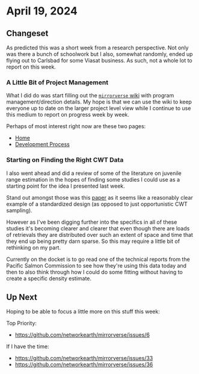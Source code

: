 # April 19, 2024

## Changeset

As predicted this was a short week from a research perspective. Not only was there a bunch of schoolwork but I also, somewhat randomly, ended up flying out to Carlsbad for some Viasat business. As such, not a whole lot to report on this week.

### A Little Bit of Project Management

What I did do was start filling out the [`mirrorverse` wiki](https://github.com/networkearth/mirrorverse/wiki) with program management/direction details. My hope is that we can use the wiki to keep everyone up to date on the larger project level view while I continue to use this medium to report on progress week by week. 

Perhaps of most interest right now are these two pages:

- [Home](https://github.com/networkearth/mirrorverse/wiki)
- [Development Process](https://github.com/networkearth/mirrorverse/wiki/The-Development-Process)

### Starting on Finding the Right CWT Data

I also went ahead and did a review of some of the literature on juvenile range estimation in the hopes of finding some studies I could use as a starting point for the idea I presented last week. 

Stand out amongst those was this [paper](https://afspubs.onlinelibrary.wiley.com/doi/10.1577/T08-181.1) as it seems like a reasonably clear example of a standardized design (as opposed to just opportunistic CWT sampling).  

However as I've been digging further into the specifics in all of these studies it's becoming clearer and clearer that even though there are loads of retrievals they are distributed over such an extent of space and time that they end up being pretty darn sparse. So this may require a little bit of rethinking on my part. 

Currently on the docket is to go read one of the technical reports from the Pacific Salmon Commission to see how they're using this data today and then to also think through how I could do some fitting without having to create a specific density estimate. 

## Up Next 

Hoping to be able to focus a little more on this stuff this week:

Top Priority:
- https://github.com/networkearth/mirrorverse/issues/6

If I have the time:
- https://github.com/networkearth/mirrorverse/issues/33
- https://github.com/networkearth/mirrorverse/issues/36